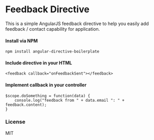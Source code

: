 # Feedback Directive

This is a simple AngularJS feedback directive to help you easily add feedback / contact capability for application.

#### Install via NPM 

```shell
npm install angular-directive-boilerplate
```

#### Include directive in your HTML
```shell
<feedback callback="onFeedbackSent"></feedback>
```

#### Implement callback in your controller
```shell
$scope.doSomething = function(data) {
    console.log("feedback from " + data.email ": " + feedback.content);
}
```

### License
MIT
